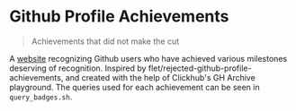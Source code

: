 # Github Profile Achievements
> Achievements that did not make the cut

A [website](https://achievements.cqcumbers.com) recognizing Github users who
have achieved various milestones deserving of recognition. Inspired by
flet/rejected-github-profile-achievements, and created with the help of
Clickhub's GH Archive playground. The queries used for each achievement can be
seen in `query_badges.sh`.
